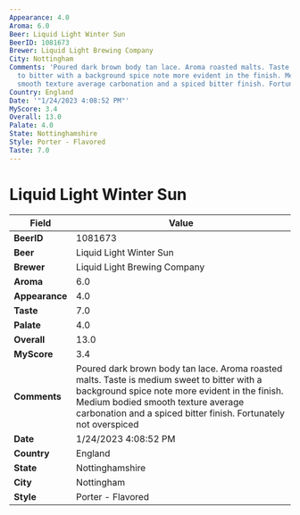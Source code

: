 ```yaml
---
Appearance: 4.0
Aroma: 6.0
Beer: Liquid Light Winter Sun
BeerID: 1081673
Brewer: Liquid Light Brewing Company
City: Nottingham
Comments: 'Poured dark brown body tan lace. Aroma roasted malts. Taste is medium sweet
  to bitter with a background spice note more evident in the finish. Medium bodied
  smooth texture average carbonation and a spiced bitter finish. Fortunately not overspiced '
Country: England
Date: '"1/24/2023 4:08:52 PM"'
MyScore: 3.4
Overall: 13.0
Palate: 4.0
State: Nottinghamshire
Style: Porter - Flavored
Taste: 7.0
---
```


# Liquid Light Winter Sun

| Field         | Value |
|---------------|-------|
| **BeerID** | 1081673 |
| **Beer** | Liquid Light Winter Sun |
| **Brewer** | Liquid Light Brewing Company |
| **Aroma** | 6.0 |
| **Appearance** | 4.0 |
| **Taste** | 7.0 |
| **Palate** | 4.0 |
| **Overall** | 13.0 |
| **MyScore** | 3.4 |
| **Comments** | Poured dark brown body tan lace. Aroma roasted malts. Taste is medium sweet to bitter with a background spice note more evident in the finish. Medium bodied smooth texture average carbonation and a spiced bitter finish. Fortunately not overspiced  |
| **Date** | 1/24/2023 4:08:52 PM |
| **Country** | England |
| **State** | Nottinghamshire |
| **City** | Nottingham |
| **Style** | Porter - Flavored |
